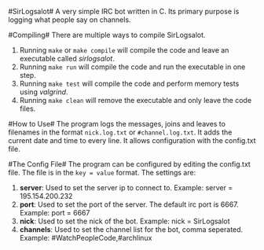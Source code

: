 #SirLogsalot#
A very simple IRC bot written in C. Its primary purpose is logging what people say on channels.

#Compiling#
There are multiple ways to compile SirLogsalot.

1. Running `make` or `make compile` will compile the code and leave an executable called _sirlogsalot_.
2. Running `make run` will compile the code and run the executable in one step.
3. Running `make test` will compile the code and perform memory tests using _valgrind_.
4. Running `make clean` will remove the executable and only leave the code files.

#How to Use#
The program logs the messages, joins and leaves to filenames in the format `nick.log.txt` or `#channel.log.txt`. It adds the current date and time to every line. It allows configuration with the config.txt file.

#The Config File#
The program can be configured by editing the config.txt file. The file is in the `key = value` format. The settings are:

1. **server**: Used to set the server ip to connect to. Example: server = 195.154.200.232
2. **port**: Used to set the port of the server. The default irc port is 6667. Example: port = 6667
3. **nick**: Used to set the nick of the bot. Example: nick = SirLogsalot
4. **channels**: Used to set the channel list for the bot, comma seperated. Example: #WatchPeopleCode,#archlinux
